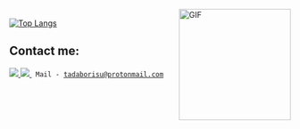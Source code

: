 <img align="right" alt="GIF" src="https://media.giphy.com/media/dxn6fRlTIShoeBr69N/giphy.gif?raw=true" width="200" height="200"><br>
[![Top Langs](https://github-readme-stats.vercel.app/api/top-langs/?username=tadaborisu&amp;layout=compact&amp;hide_border=true&theme=slateorange)](https://github.com/anuraghazra/github-readme-stats)

## Contact me:
<a href="https://vk.com/tadaborisu" style="border-radius:3px"> <img src="https://img.icons8.com/color/50/000000/vk-com.png"> </a>
<a href="https://t.me/googolplexcoperbytes"> <img src="https://img.icons8.com/color/48/000000/telegram-app--v1.png"> </a>
<code>
Mail - tadaborisu@protonmail.com  
</code>
